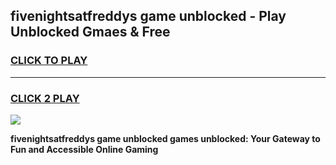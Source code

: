 
## fivenightsatfreddys game unblocked - Play Unblocked Gmaes & Free
<h3>
<a href="https://news.freeplayer.one?title=fivenightsatfreddys_game_unblocked&ref=16F">CLICK TO PLAY</a></h3>
<hr>

<h3>
<a href="https://news.freeplayer.one?title=fivenightsatfreddys_game_unblocked&ref=16F">CLICK 2 PLAY</a>
  
</h3>

<a href="https://news.freeplayer.one?title=fivenightsatfreddys_game_unblocked&ref=16F/"><img src="https://clearcache.store/games.png"></a>


**fivenightsatfreddys game unblocked games unblocked: Your Gateway to Fun and Accessible Online Gaming**
